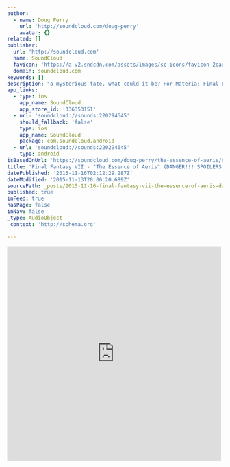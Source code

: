 ```yaml
---
author:
  - name: Doug Perry
    url: 'http://soundcloud.com/doug-perry'
    avatar: {}
related: []
publisher:
  url: 'http://soundcloud.com'
  name: SoundCloud
  favicon: 'https://a-v2.sndcdn.com/assets/images/sc-icons/favicon-2cadd14b.ico'
  domain: soundcloud.com
keywords: []
description: "a mysterious fate. what could it be? For Materia: Final Fantasy VII Remixed More info about the album: iTunes: itunes.apple.com/us/album/mat... Loudr: loudr.fm/release/materia-fina... Spotify: play.spotify.com/album/5iYxPn... Materia Collective is pleased to present MATERIA: Final Fantasy VII Remixed, a massive five-disc remix project celebrating the announcement of Square Enix's highly-anticipated remake of one of the most beloved role-playing games of all time, Final Fantasy VII."
app_links:
  - type: ios
    app_name: SoundCloud
    app_store_id: '336353151'
  - url: 'soundcloud://sounds:220294645'
    should_fallback: 'false'
    type: ios
    app_name: SoundCloud
    package: com.soundcloud.android
  - url: 'soundcloud://sounds:220294645'
    type: android
isBasedOnUrl: 'https://soundcloud.com/doug-perry/the-essence-of-aeris/recommended'
title: 'Final Fantasy VII - "The Essence of Aeris" (DANGER!!! SPOILERS!!!) by Doug Perry'
datePublished: '2015-11-16T02:12:29.287Z'
dateModified: '2015-11-13T20:06:20.689Z'
sourcePath: _posts/2015-11-16-final-fantasy-vii-the-essence-of-aeris-danger-spoile.md
published: true
inFeed: true
hasPage: false
inNav: false
_type: AudioObject
_context: 'http://schema.org'

---
```

<iframe src="https://cdn.embedly.com/widgets/media.html?src=https%3A%2F%2Fw.soundcloud.com%2Fplayer%2F%3Fvisual%3Dtrue%26url%3Dhttp%253A%252F%252Fapi.soundcloud.com%252Ftracks%252F220294645%26show_artwork%3Dtrue%26secret_token%3Drecommended&amp;url=https%3A%2F%2Fsoundcloud.com%2Fdoug-perry%2Fthe-essence-of-aeris%2Frecommended&amp;image=http%3A%2F%2Fi1.sndcdn.com%2Fartworks-000132195900-cy2jyp-t500x500.jpg&amp;key=b7d04c9b404c499eba89ee7072e1c4f7&amp;type=text%2Fhtml&amp;schema=soundcloud" width="500" height="500" scrolling="no" frameborder="0" allowfullscreen="allowfullscreen" style=""></iframe>
